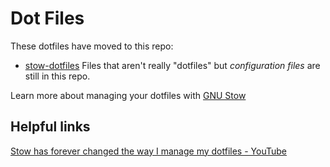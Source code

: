 # Dot Files

These dotfiles have moved to this repo:

- [stow-dotfiles](https://github.com/twhite96/stow-dotfiles)
  Files that aren't really "dotfiles" but _configuration files_ are still in this repo. <br />

Learn more about managing your dotfiles with [GNU Stow](https://www.gnu.org/software/stow/manual/)

## Helpful links

[Stow has forever changed the way I manage my dotfiles - YouTube](https://www.youtube.com/watch?v=y6XCebnB9gs)
